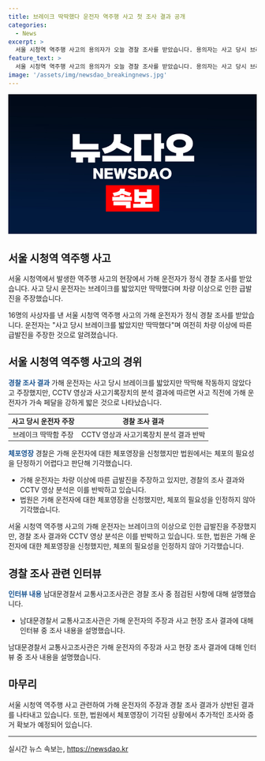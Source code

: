 ```yaml
---
title: 브레이크 딱딱했다 운전자 역주행 사고 첫 조사 결과 공개
categories:
  - News
excerpt: >
  서울 시청역 역주행 사고의 용의자가 오늘 경찰 조사를 받았습니다. 용의자는 사고 당시 브레이크를 밟았지만 딱딱하여 차량 이상으로 급발진을 주장했지만, CCTV 영상과 사고기록장치 분석 결과에 반박당했습니다. 체포 영장은 기각됐으나 경찰 조사는 계속되고 있습니다.
feature_text: >
  서울 시청역 역주행 사고의 용의자가 오늘 경찰 조사를 받았습니다. 용의자는 사고 당시 브레이크를 밟았지만 딱딱하여 차량 이상으로 급발진을 주장했지만, CCTV 영상과 사고기록장치 분석 결과에 반박당했습니다. 체포 영장은 기각됐으나 경찰 조사는 계속되고 있습니다.
image: '/assets/img/newsdao_breakingnews.jpg'
---
```


<p><img src="/assets/img/newsdao_breakingnews.jpg" alt="cryptoinkorea 속보" /></p>

<h2 data-ke-size="size26">서울 시청역 역주행 사고</h2>

<p>서울 시청역에서 발생한 역주행 사고의 현장에서 가해 운전자가 정식 경찰 조사를 받았습니다. 사고 당시 운전자는 브레이크를 밟았지만 딱딱했다며 차량 이상으로 인한 급발진을 주장했습니다.</p>

<p data-ke-size="size16">16명의 사상자를 낸 서울 시청역 역주행 사고의 가해 운전자가 정식 경찰 조사를 받았습니다. 운전자는 "사고 당시 브레이크를 밟았지만 딱딱했다"며 여전히 차량 이상에 따른 급발진을 주장한 것으로 알려졌습니다.</p>

<h2 data-ke-size="size24">서울 시청역 역주행 사고의 경위</h2>

<p><b><span style="color: #1a5490;">경찰 조사 결과</span></b>
가해 운전자는 사고 당시 브레이크를 밟았지만 딱딱해 작동하지 않았다고 주장했지만, CCTV 영상과 사고기록장치의 분석 결과에 따르면 사고 직전에 가해 운전자가 가속 페달을 강하게 밟은 것으로 나타났습니다.</p>

<table>
<thead>
<tr>
<th style="text-align: center;">사고 당시 운전자 주장</th>
<th style="text-align: center;">경찰 조사 결과</th>
</tr>
</thead>
<tbody>
<tr>
<td style="text-align: center;">브레이크 딱딱함 주장</td>
<td style="text-align: center;">CCTV 영상과 사고기록장치 분석 결과 반박</td>
</tr>
</tbody>
</table>

<p><b><span style="color: #1a5490;">체포영장</span></b>
경찰은 가해 운전자에 대한 체포영장을 신청했지만 법원에서는 체포의 필요성을 단정하기 어렵다고 판단해 기각했습니다.</p>

<ul>
<li>가해 운전자는 차량 이상에 따른 급발진을 주장하고 있지만, 경찰의 조사 결과와 CCTV 영상 분석은 이를 반박하고 있습니다.</li>
<li>법원은 가해 운전자에 대한 체포영장을 신청했지만, 체포의 필요성을 인정하지 않아 기각했습니다.</li>
</ul>

<p data-ke-size="size16">서울 시청역 역주행 사고의 가해 운전자는 브레이크의 이상으로 인한 급발진을 주장했지만, 경찰 조사 결과와 CCTV 영상 분석은 이를 반박하고 있습니다. 또한, 법원은 가해 운전자에 대한 체포영장을 신청했지만, 체포의 필요성을 인정하지 않아 기각했습니다.</p>

<h2 data-ke-size="size24">경찰 조사 관련 인터뷰</h2>

<p><b><span style="color: #1a5490;">인터뷰 내용</span></b>
남대문경찰서 교통사고조사관은 경찰 조사 중 점검된 사항에 대해 설명했습니다.</p>

<ul>
<li>남대문경찰서 교통사고조사관은 가해 운전자의 주장과 사고 현장 조사 결과에 대해 인터뷰 중 조사 내용을 설명했습니다.</li>
</ul>

<p data-ke-size="size16">남대문경찰서 교통사고조사관은 가해 운전자의 주장과 사고 현장 조사 결과에 대해 인터뷰 중 조사 내용을 설명했습니다.</p>

<h2 data-ke-size="size24">마무리</h2>

<p data-ke-size="size16">서울 시청역 역주행 사고 관련하여 가해 운전자의 주장과 경찰 조사 결과가 상반된 결과를 나타내고 있습니다. 또한, 법원에서 체포영장이 기각된 상황에서 추가적인 조사와 증거 확보가 예정되어 있습니다.</p>

<hr>
실시간 뉴스 속보는, <a href="https://newsdao.kr" rel="dofollow">https://newsdao.kr</a>


